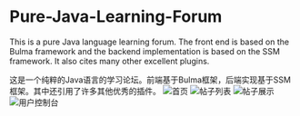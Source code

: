 # Pure-Java-Learning-Forum

This is a pure Java language learning forum. The front end is based on the Bulma framework and the backend implementation is based on the SSM framework. It also cites many other excellent plugins.

这是一个纯粹的Java语言的学习论坛。前端基于Bulma框架，后端实现基于SSM框架。其中还引用了许多其他优秀的插件。
![首页](https://raw.githubusercontent.com/duyanhan1995/Pure-Java-Learning-Forum/master/src/main/resources/ForumSampleDiagram/index.png)
![帖子列表](https://raw.githubusercontent.com/duyanhan1995/Pure-Java-Learning-Forum/master/src/main/resources/ForumSampleDiagram/postList.png)
![帖子展示](https://raw.githubusercontent.com/duyanhan1995/Pure-Java-Learning-Forum/master/src/main/resources/ForumSampleDiagram/postShow.png)
![用户控制台](https://raw.githubusercontent.com/duyanhan1995/Pure-Java-Learning-Forum/master/src/main/resources/ForumSampleDiagram/userConsole.png)